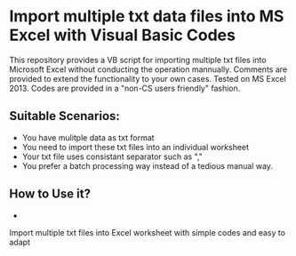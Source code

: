 # Import multiple txt data files into MS Excel with Visual Basic Codes

This repository provides a VB script for importing multiple txt files into Microsoft Excel without conducting the operation mannually. Comments are provided to extend the functionality to your own cases. Tested on MS Excel 2013. Codes are provided in a "non-CS users friendly" fashion.

## Suitable Scenarios:
* You have mulitple data as txt format
* You need to import these txt files into an individual worksheet
* Your txt file uses consistant separator such as ","
* You prefer a batch processing way instead of a tedious manual way.

## How to Use it?
* 

Import multiple txt files into Excel worksheet with simple codes and easy to adapt
